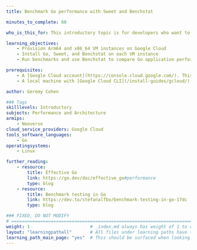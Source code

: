 ```yaml
---
title: Benchmark Go performance with Sweet and Benchstat

minutes_to_complete: 60

who_is_this_for: This introductory topic is for developers who want to measure and compare the performance of Go applications on Arm-based servers.

learning_objectives:
    - Provision Arm64 and x86_64 VM instances on Google Cloud 
    - Install Go, Sweet, and Benchstat on each VM instance
    - Run benchmarks and use Benchstat to compare Go application performance across architectures

prerequisites:
    - A [Google Cloud account](https://console.cloud.google.com/). This Learning Path can be run on any cloud provider or on-premises, but it focuses on Google Cloud’s Axion Arm64-based instances.
    - A local machine with [Google Cloud CLI](/install-guides/gcloud/) installed

author: Geremy Cohen

### Tags
skilllevels: Introductory
subjects: Performance and Architecture
armips:
    - Neoverse
cloud_service_providers: Google Cloud
tools_software_languages:
    - Go
operatingsystems:
    - Linux

further_reading:
    - resource:
        title: Effective Go
        link: https://go.dev/doc/effective_go#performance
        type: blog
    - resource:
        title: Benchmark testing in Go
        link: https://dev.to/stefanalfbo/benchmark-testing-in-go-17dc
        type: blog

### FIXED, DO NOT MODIFY
# ================================================================================
weight: 1                       # _index.md always has weight of 1 to order correctly
layout: "learningpathall"       # All files under learning paths have this same wrapper
learning_path_main_page: "yes"  # This should be surfaced when looking for related content. Only set for _index.md of learning path content.
---
```

